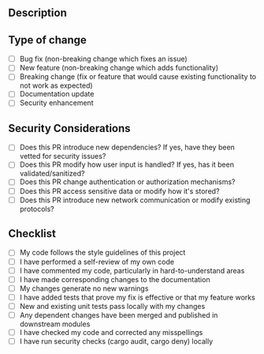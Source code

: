 ## Description

<!-- Describe the changes you've made -->

## Type of change

- [ ] Bug fix (non-breaking change which fixes an issue)
- [ ] New feature (non-breaking change which adds functionality)
- [ ] Breaking change (fix or feature that would cause existing functionality to not work as expected)
- [ ] Documentation update
- [ ] Security enhancement

## Security Considerations

<!-- Please answer these questions to help reviewers assess security implications -->

- [ ] Does this PR introduce new dependencies? If yes, have they been vetted for security issues?
- [ ] Does this PR modify how user input is handled? If yes, has it been validated/sanitized?
- [ ] Does this PR change authentication or authorization mechanisms?
- [ ] Does this PR access sensitive data or modify how it's stored?
- [ ] Does this PR introduce new network communication or modify existing protocols?

## Checklist

- [ ] My code follows the style guidelines of this project
- [ ] I have performed a self-review of my own code
- [ ] I have commented my code, particularly in hard-to-understand areas
- [ ] I have made corresponding changes to the documentation
- [ ] My changes generate no new warnings
- [ ] I have added tests that prove my fix is effective or that my feature works
- [ ] New and existing unit tests pass locally with my changes
- [ ] Any dependent changes have been merged and published in downstream modules
- [ ] I have checked my code and corrected any misspellings
- [ ] I have run security checks (cargo audit, cargo deny) locally